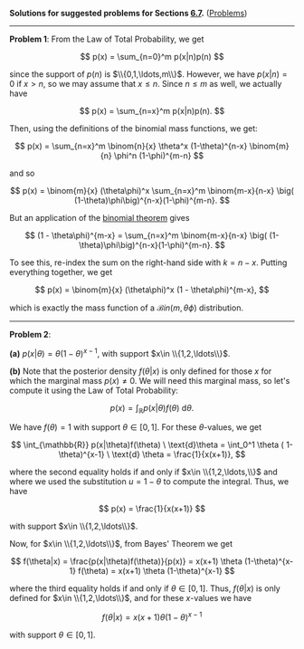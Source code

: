 **Solutions for suggested problems for Sections [6.7](https://mml.johnmyersmath.com/stats-book/chapters/06-random-vectors.html#the-law-of-total-probability-and-bayes-theorem-for-random-variables).** ([Problems](./21-suggested-problems.md))

---

**Problem 1**: From the Law of Total Probability, we get

$$
p(x) = \sum_{n=0}^m p(x|n)p(n)
$$

since the support of $p(n)$ is $\\{0,1,\ldots,m\\}$. However, we have $p(x|n) = 0$ if $x>n$, so we may assume that $x\leq n$. Since $n\leq m$ as well, we actually have

$$
p(x) = \sum_{n=x}^m p(x|n)p(n).
$$

Then, using the definitions of the binomial mass functions, we get:

$$
p(x) = \sum_{n=x}^m \binom{n}{x} \theta^x (1-\theta)^{n-x} \binom{m}{n} \phi^n (1-\phi)^{m-n}
$$

and so

$$
p(x) = \binom{m}{x} (\theta\phi)^x \sum_{n=x}^m \binom{m-x}{n-x} \big( (1-\theta)\phi\big)^{n-x}(1-\phi)^{m-n}.
$$

But an application of the [binomial theorem](https://en.wikipedia.org/wiki/Binomial_theorem#Statement) gives

$$
(1 - \theta\phi)^{m-x} = \sum_{n=x}^m \binom{m-x}{n-x} \big( (1-\theta)\phi\big)^{n-x}(1-\phi)^{m-n}.
$$

To see this, re-index the sum on the right-hand side with $k=n-x$. Putting everything together, we get

$$
p(x) = \binom{m}{x} (\theta\phi)^x (1 - \theta\phi)^{m-x},
$$

which is exactly the mass function of a $\mathcal{B}in(m,\theta\phi)$ distribution.

---

**Problem 2**:

**(a)** $p(x|\theta) = \theta(1-\theta)^{x-1}$, with support $x\in \\{1,2,\ldots\\}$.

**(b)** Note that the posterior density $f(\theta|x)$ is only defined for those $x$ for which the marginal mass $p(x)\neq 0$. We will need this marginal mass, so let's compute it using the Law of Total Probability:

$$
p(x) = \int_{\mathbb{R}} p(x|\theta)f(\theta) \ \text{d}\theta.
$$

We have $f(\theta) = 1$ with support $\theta \in [0,1]$. For these $\theta$-values, we get

$$
\int_{\mathbb{R}} p(x|\theta)f(\theta) \ \text{d}\theta = \int_0^1 \theta ( 1- \theta)^{x-1} \ \text{d} \theta = \frac{1}{x(x+1)},
$$

where the second equality holds if and only if $x\in \\{1,2,\ldots,\\}$ and where we used the substitution $u=1-\theta$ to compute the integral. Thus, we have

$$
p(x) = \frac{1}{x(x+1)}
$$

with support $x\in \\{1,2,\ldots\\}$.

Now, for $x\in \\{1,2,\ldots\\}$, from Bayes' Theorem we get

$$
f(\theta|x) = \frac{p(x|\theta)f(\theta)}{p(x)} = x(x+1) \theta (1-\theta)^{x-1} f(\theta) = x(x+1) \theta (1-\theta)^{x-1}
$$

where the third equality holds if and only if $\theta \in [0,1]$. Thus, $f(\theta|x)$ is only defined for $x\in \\{1,2,\ldots\\}$, and for these $x$-values we have

$$
f(\theta|x) = x(x+1)\theta(1-\theta)^{x-1}
$$

with support $\theta \in [0,1]$.
